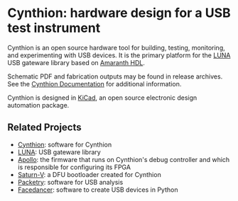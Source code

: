 # Cynthion: hardware design for a USB test instrument

Cynthion is an open source hardware tool for building, testing, monitoring, and experimenting with USB devices. It is the primary platform for the [LUNA](https://github.com/greatscottgadgets/luna) USB gateware library based on [Amaranth HDL](https://github.com/amaranth-lang/amaranth).

Schematic PDF and fabrication outputs may be found in release archives. See the [Cynthion Documentation](https://cynthion.readthedocs.io/) for additional information.

Cynthion is designed in [KiCad](https://www.kicad.org/), an open source electronic design automation package.

## Related Projects

* [Cynthion](https://github.com/greatscottgadgets/cynthion): software for Cynthion
* [LUNA](https://github.com/greatscottgadgets/luna): USB gateware library
* [Apollo](https://github.com/greatscottgadgets/apollo): the firmware that runs on Cynthion's debug controller and which is responsible for configuring its FPGA
* [Saturn-V](https://github.com/greatscottgadgets/saturn-v): a DFU bootloader created for Cynthion
* [Packetry](https://github.com/greatscottgadgets/packetry): software for USB analysis
* [Facedancer](https://github.com/greatscottgadgets/facedancer): software to create USB devices in Python
